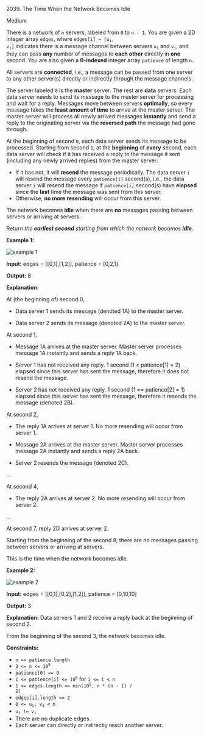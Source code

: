 2039\. The Time When the Network Becomes Idle

Medium

There is a network of `n` servers, labeled from `0` to `n - 1`. You are given a 2D integer array `edges`, where <code>edges[i] = [u<sub>i</sub>, v<sub>i</sub>]</code> indicates there is a message channel between servers <code>u<sub>i</sub></code> and <code>v<sub>i</sub></code>, and they can pass **any** number of messages to **each other** directly in **one** second. You are also given a **0-indexed** integer array `patience` of length `n`.

All servers are **connected**, i.e., a message can be passed from one server to any other server(s) directly or indirectly through the message channels.

The server labeled `0` is the **master** server. The rest are **data** servers. Each data server needs to send its message to the master server for processing and wait for a reply. Messages move between servers **optimally**, so every message takes the **least amount of time** to arrive at the master server. The master server will process all newly arrived messages **instantly** and send a reply to the originating server via the **reversed path** the message had gone through.

At the beginning of second `0`, each data server sends its message to be processed. Starting from second `1`, at the **beginning** of **every** second, each data server will check if it has received a reply to the message it sent (including any newly arrived replies) from the master server:

*   If it has not, it will **resend** the message periodically. The data server `i` will resend the message every `patience[i]` second(s), i.e., the data server `i` will resend the message if `patience[i]` second(s) have **elapsed** since the **last** time the message was sent from this server.
*   Otherwise, **no more resending** will occur from this server.

The network becomes **idle** when there are **no** messages passing between servers or arriving at servers.

Return _the **earliest second** starting from which the network becomes **idle**_.

**Example 1:**

![example 1](https://assets.leetcode.com/uploads/2021/09/22/quiet-place-example1.png)

**Input:** edges = [[0,1],[1,2]], patience = [0,2,1]

**Output:** 8

**Explanation:**

At (the beginning of) second 0,

- Data server 1 sends its message (denoted 1A) to the master server.

- Data server 2 sends its message (denoted 2A) to the master server.


At second 1,

- Message 1A arrives at the master server. Master server processes message 1A instantly and sends a reply 1A back.

- Server 1 has not received any reply. 1 second (1 < patience[1] = 2) elapsed since this server has sent the message, therefore it does not resend the message.

- Server 2 has not received any reply. 1 second (1 == patience[2] = 1) elapsed since this server has sent the message, therefore it resends the message (denoted 2B).


At second 2,

- The reply 1A arrives at server 1. No more resending will occur from server 1.

- Message 2A arrives at the master server. Master server processes message 2A instantly and sends a reply 2A back.

- Server 2 resends the message (denoted 2C).

...

At second 4,

- The reply 2A arrives at server 2. No more resending will occur from server 2.

...

At second 7, reply 2D arrives at server 2.


Starting from the beginning of the second 8, there are no messages passing between servers or arriving at servers.

This is the time when the network becomes idle. 

**Example 2:**

![example 2](https://assets.leetcode.com/uploads/2021/09/04/network_a_quiet_place_2.png)

**Input:** edges = [[0,1],[0,2],[1,2]], patience = [0,10,10]

**Output:** 3

**Explanation:** Data servers 1 and 2 receive a reply back at the beginning of second 2.

From the beginning of the second 3, the network becomes idle. 

**Constraints:**

*   `n == patience.length`
*   <code>2 <= n <= 10<sup>5</sup></code>
*   `patience[0] == 0`
*   <code>1 <= patience[i] <= 10<sup>5</sup></code> for `1 <= i < n`
*   <code>1 <= edges.length <= min(10<sup>5</sup>, n * (n - 1) / 2)</code>
*   `edges[i].length == 2`
*   <code>0 <= u<sub>i</sub>, v<sub>i</sub> < n</code>
*   <code>u<sub>i</sub> != v<sub>i</sub></code>
*   There are no duplicate edges.
*   Each server can directly or indirectly reach another server.